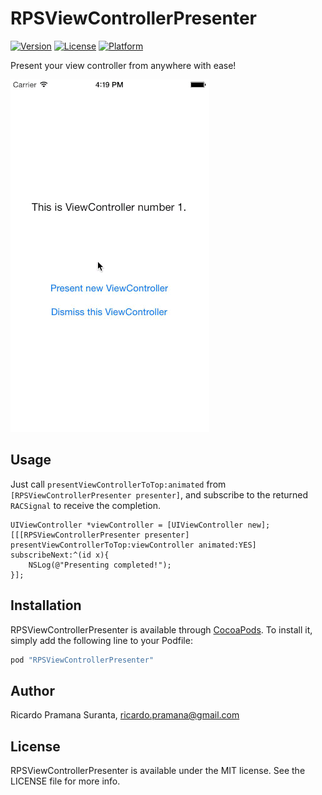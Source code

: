 # RPSViewControllerPresenter

[![Version](https://img.shields.io/cocoapods/v/RPSViewControllerPresenter.svg?style=flat)](http://cocoapods.org/pods/RPSViewControllerPresenter)
[![License](https://img.shields.io/cocoapods/l/RPSViewControllerPresenter.svg?style=flat)](http://cocoapods.org/pods/RPSViewControllerPresenter)
[![Platform](https://img.shields.io/cocoapods/p/RPSViewControllerPresenter.svg?style=flat)](http://cocoapods.org/pods/RPSViewControllerPresenter)


Present your view controller from anywhere with ease!

![](Images/sample.gif?raw=true)

## Usage

Just call `presentViewControllerToTop:animated` from `[RPSViewControllerPresenter presenter]`, and subscribe to the returned `RACSignal` to receive the completion.

```objc
UIViewController *viewController = [UIViewController new];
[[[RPSViewControllerPresenter presenter] presentViewControllerToTop:viewController animated:YES] subscribeNext:^(id x){
	NSLog(@"Presenting completed!");
}];
```

## Installation

RPSViewControllerPresenter is available through [CocoaPods](http://cocoapods.org). To install
it, simply add the following line to your Podfile:

```ruby
pod "RPSViewControllerPresenter"
```

## Author

Ricardo Pramana Suranta, ricardo.pramana@gmail.com

## License

RPSViewControllerPresenter is available under the MIT license. See the LICENSE file for more info.
